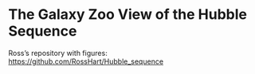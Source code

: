 The Galaxy Zoo View of the Hubble Sequence
==========================================

Ross’s repository with figures: https://github.com/RossHart/Hubble_sequence